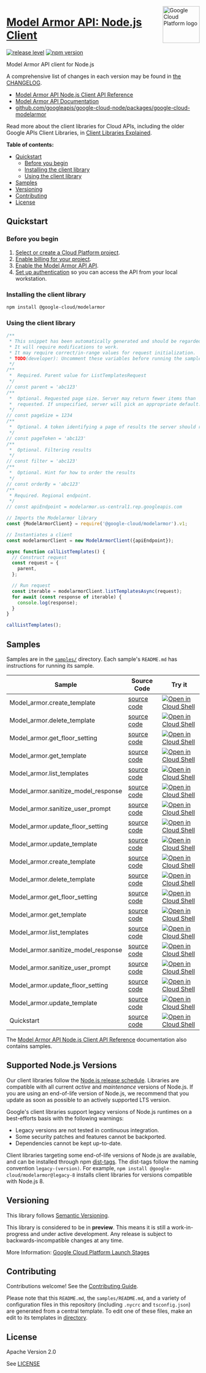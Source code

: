 [//]: # "This README.md file is auto-generated, all changes to this file will be lost."
[//]: # "To regenerate it, use `python -m synthtool`."
<img src="https://avatars2.githubusercontent.com/u/2810941?v=3&s=96" alt="Google Cloud Platform logo" title="Google Cloud Platform" align="right" height="96" width="96"/>

# [Model Armor API: Node.js Client](https://github.com/googleapis/google-cloud-node/tree/main/packages/google-cloud-modelarmor)

[![release level](https://img.shields.io/badge/release%20level-preview-yellow.svg?style=flat)](https://cloud.google.com/terms/launch-stages)
[![npm version](https://img.shields.io/npm/v/@google-cloud/modelarmor.svg)](https://www.npmjs.org/package/@google-cloud/modelarmor)




Model Armor API client for Node.js


A comprehensive list of changes in each version may be found in
[the CHANGELOG](https://github.com/googleapis/google-cloud-node/tree/main/packages/google-cloud-modelarmor/CHANGELOG.md).

* [Model Armor API Node.js Client API Reference][client-docs]
* [Model Armor API Documentation][product-docs]
* [github.com/googleapis/google-cloud-node/packages/google-cloud-modelarmor](https://github.com/googleapis/google-cloud-node/tree/main/packages/google-cloud-modelarmor)

Read more about the client libraries for Cloud APIs, including the older
Google APIs Client Libraries, in [Client Libraries Explained][explained].

[explained]: https://cloud.google.com/apis/docs/client-libraries-explained

**Table of contents:**


* [Quickstart](#quickstart)
  * [Before you begin](#before-you-begin)
  * [Installing the client library](#installing-the-client-library)
  * [Using the client library](#using-the-client-library)
* [Samples](#samples)
* [Versioning](#versioning)
* [Contributing](#contributing)
* [License](#license)

## Quickstart

### Before you begin

1.  [Select or create a Cloud Platform project][projects].
1.  [Enable billing for your project][billing].
1.  [Enable the Model Armor API API][enable_api].
1.  [Set up authentication][auth] so you can access the
    API from your local workstation.

### Installing the client library

```bash
npm install @google-cloud/modelarmor
```


### Using the client library

```javascript
/**
 * This snippet has been automatically generated and should be regarded as a code template only.
 * It will require modifications to work.
 * It may require correct/in-range values for request initialization.
 * TODO(developer): Uncomment these variables before running the sample.
 */
/**
 *  Required. Parent value for ListTemplatesRequest
 */
// const parent = 'abc123'
/**
 *  Optional. Requested page size. Server may return fewer items than
 *  requested. If unspecified, server will pick an appropriate default.
 */
// const pageSize = 1234
/**
 *  Optional. A token identifying a page of results the server should return.
 */
// const pageToken = 'abc123'
/**
 *  Optional. Filtering results
 */
// const filter = 'abc123'
/**
 *  Optional. Hint for how to order the results
 */
// const orderBy = 'abc123'
/**
 * Required. Regional endpoint.
 */
// const apiEndpoint = modelarmor.us-central1.rep.googleapis.com

// Imports the Modelarmor library
const {ModelArmorClient} = require('@google-cloud/modelarmor').v1;

// Instantiates a client
const modelarmorClient = new ModelArmorClient({apiEndpoint});

async function callListTemplates() {
  // Construct request
  const request = {
    parent,
  };

  // Run request
  const iterable = modelarmorClient.listTemplatesAsync(request);
  for await (const response of iterable) {
    console.log(response);
  }
}

callListTemplates();

```



## Samples

Samples are in the [`samples/`](https://github.com/googleapis/google-cloud-node/tree/main/packages/google-cloud-modelarmor/samples) directory. Each sample's `README.md` has instructions for running its sample.

| Sample                      | Source Code                       | Try it |
| --------------------------- | --------------------------------- | ------ |
| Model_armor.create_template | [source code](https://github.com/googleapis/google-cloud-node/blob/main/packages/google-cloud-modelarmor/samples/generated/v1/model_armor.create_template.js) | [![Open in Cloud Shell][shell_img]](https://console.cloud.google.com/cloudshell/open?git_repo=https://github.com/googleapis/google-cloud-node&page=editor&open_in_editor=packages/google-cloud-modelarmor/samples/generated/v1/model_armor.create_template.js,packages/google-cloud-modelarmor/samples/README.md) |
| Model_armor.delete_template | [source code](https://github.com/googleapis/google-cloud-node/blob/main/packages/google-cloud-modelarmor/samples/generated/v1/model_armor.delete_template.js) | [![Open in Cloud Shell][shell_img]](https://console.cloud.google.com/cloudshell/open?git_repo=https://github.com/googleapis/google-cloud-node&page=editor&open_in_editor=packages/google-cloud-modelarmor/samples/generated/v1/model_armor.delete_template.js,packages/google-cloud-modelarmor/samples/README.md) |
| Model_armor.get_floor_setting | [source code](https://github.com/googleapis/google-cloud-node/blob/main/packages/google-cloud-modelarmor/samples/generated/v1/model_armor.get_floor_setting.js) | [![Open in Cloud Shell][shell_img]](https://console.cloud.google.com/cloudshell/open?git_repo=https://github.com/googleapis/google-cloud-node&page=editor&open_in_editor=packages/google-cloud-modelarmor/samples/generated/v1/model_armor.get_floor_setting.js,packages/google-cloud-modelarmor/samples/README.md) |
| Model_armor.get_template | [source code](https://github.com/googleapis/google-cloud-node/blob/main/packages/google-cloud-modelarmor/samples/generated/v1/model_armor.get_template.js) | [![Open in Cloud Shell][shell_img]](https://console.cloud.google.com/cloudshell/open?git_repo=https://github.com/googleapis/google-cloud-node&page=editor&open_in_editor=packages/google-cloud-modelarmor/samples/generated/v1/model_armor.get_template.js,packages/google-cloud-modelarmor/samples/README.md) |
| Model_armor.list_templates | [source code](https://github.com/googleapis/google-cloud-node/blob/main/packages/google-cloud-modelarmor/samples/generated/v1/model_armor.list_templates.js) | [![Open in Cloud Shell][shell_img]](https://console.cloud.google.com/cloudshell/open?git_repo=https://github.com/googleapis/google-cloud-node&page=editor&open_in_editor=packages/google-cloud-modelarmor/samples/generated/v1/model_armor.list_templates.js,packages/google-cloud-modelarmor/samples/README.md) |
| Model_armor.sanitize_model_response | [source code](https://github.com/googleapis/google-cloud-node/blob/main/packages/google-cloud-modelarmor/samples/generated/v1/model_armor.sanitize_model_response.js) | [![Open in Cloud Shell][shell_img]](https://console.cloud.google.com/cloudshell/open?git_repo=https://github.com/googleapis/google-cloud-node&page=editor&open_in_editor=packages/google-cloud-modelarmor/samples/generated/v1/model_armor.sanitize_model_response.js,packages/google-cloud-modelarmor/samples/README.md) |
| Model_armor.sanitize_user_prompt | [source code](https://github.com/googleapis/google-cloud-node/blob/main/packages/google-cloud-modelarmor/samples/generated/v1/model_armor.sanitize_user_prompt.js) | [![Open in Cloud Shell][shell_img]](https://console.cloud.google.com/cloudshell/open?git_repo=https://github.com/googleapis/google-cloud-node&page=editor&open_in_editor=packages/google-cloud-modelarmor/samples/generated/v1/model_armor.sanitize_user_prompt.js,packages/google-cloud-modelarmor/samples/README.md) |
| Model_armor.update_floor_setting | [source code](https://github.com/googleapis/google-cloud-node/blob/main/packages/google-cloud-modelarmor/samples/generated/v1/model_armor.update_floor_setting.js) | [![Open in Cloud Shell][shell_img]](https://console.cloud.google.com/cloudshell/open?git_repo=https://github.com/googleapis/google-cloud-node&page=editor&open_in_editor=packages/google-cloud-modelarmor/samples/generated/v1/model_armor.update_floor_setting.js,packages/google-cloud-modelarmor/samples/README.md) |
| Model_armor.update_template | [source code](https://github.com/googleapis/google-cloud-node/blob/main/packages/google-cloud-modelarmor/samples/generated/v1/model_armor.update_template.js) | [![Open in Cloud Shell][shell_img]](https://console.cloud.google.com/cloudshell/open?git_repo=https://github.com/googleapis/google-cloud-node&page=editor&open_in_editor=packages/google-cloud-modelarmor/samples/generated/v1/model_armor.update_template.js,packages/google-cloud-modelarmor/samples/README.md) |
| Model_armor.create_template | [source code](https://github.com/googleapis/google-cloud-node/blob/main/packages/google-cloud-modelarmor/samples/generated/v1beta/model_armor.create_template.js) | [![Open in Cloud Shell][shell_img]](https://console.cloud.google.com/cloudshell/open?git_repo=https://github.com/googleapis/google-cloud-node&page=editor&open_in_editor=packages/google-cloud-modelarmor/samples/generated/v1beta/model_armor.create_template.js,packages/google-cloud-modelarmor/samples/README.md) |
| Model_armor.delete_template | [source code](https://github.com/googleapis/google-cloud-node/blob/main/packages/google-cloud-modelarmor/samples/generated/v1beta/model_armor.delete_template.js) | [![Open in Cloud Shell][shell_img]](https://console.cloud.google.com/cloudshell/open?git_repo=https://github.com/googleapis/google-cloud-node&page=editor&open_in_editor=packages/google-cloud-modelarmor/samples/generated/v1beta/model_armor.delete_template.js,packages/google-cloud-modelarmor/samples/README.md) |
| Model_armor.get_floor_setting | [source code](https://github.com/googleapis/google-cloud-node/blob/main/packages/google-cloud-modelarmor/samples/generated/v1beta/model_armor.get_floor_setting.js) | [![Open in Cloud Shell][shell_img]](https://console.cloud.google.com/cloudshell/open?git_repo=https://github.com/googleapis/google-cloud-node&page=editor&open_in_editor=packages/google-cloud-modelarmor/samples/generated/v1beta/model_armor.get_floor_setting.js,packages/google-cloud-modelarmor/samples/README.md) |
| Model_armor.get_template | [source code](https://github.com/googleapis/google-cloud-node/blob/main/packages/google-cloud-modelarmor/samples/generated/v1beta/model_armor.get_template.js) | [![Open in Cloud Shell][shell_img]](https://console.cloud.google.com/cloudshell/open?git_repo=https://github.com/googleapis/google-cloud-node&page=editor&open_in_editor=packages/google-cloud-modelarmor/samples/generated/v1beta/model_armor.get_template.js,packages/google-cloud-modelarmor/samples/README.md) |
| Model_armor.list_templates | [source code](https://github.com/googleapis/google-cloud-node/blob/main/packages/google-cloud-modelarmor/samples/generated/v1beta/model_armor.list_templates.js) | [![Open in Cloud Shell][shell_img]](https://console.cloud.google.com/cloudshell/open?git_repo=https://github.com/googleapis/google-cloud-node&page=editor&open_in_editor=packages/google-cloud-modelarmor/samples/generated/v1beta/model_armor.list_templates.js,packages/google-cloud-modelarmor/samples/README.md) |
| Model_armor.sanitize_model_response | [source code](https://github.com/googleapis/google-cloud-node/blob/main/packages/google-cloud-modelarmor/samples/generated/v1beta/model_armor.sanitize_model_response.js) | [![Open in Cloud Shell][shell_img]](https://console.cloud.google.com/cloudshell/open?git_repo=https://github.com/googleapis/google-cloud-node&page=editor&open_in_editor=packages/google-cloud-modelarmor/samples/generated/v1beta/model_armor.sanitize_model_response.js,packages/google-cloud-modelarmor/samples/README.md) |
| Model_armor.sanitize_user_prompt | [source code](https://github.com/googleapis/google-cloud-node/blob/main/packages/google-cloud-modelarmor/samples/generated/v1beta/model_armor.sanitize_user_prompt.js) | [![Open in Cloud Shell][shell_img]](https://console.cloud.google.com/cloudshell/open?git_repo=https://github.com/googleapis/google-cloud-node&page=editor&open_in_editor=packages/google-cloud-modelarmor/samples/generated/v1beta/model_armor.sanitize_user_prompt.js,packages/google-cloud-modelarmor/samples/README.md) |
| Model_armor.update_floor_setting | [source code](https://github.com/googleapis/google-cloud-node/blob/main/packages/google-cloud-modelarmor/samples/generated/v1beta/model_armor.update_floor_setting.js) | [![Open in Cloud Shell][shell_img]](https://console.cloud.google.com/cloudshell/open?git_repo=https://github.com/googleapis/google-cloud-node&page=editor&open_in_editor=packages/google-cloud-modelarmor/samples/generated/v1beta/model_armor.update_floor_setting.js,packages/google-cloud-modelarmor/samples/README.md) |
| Model_armor.update_template | [source code](https://github.com/googleapis/google-cloud-node/blob/main/packages/google-cloud-modelarmor/samples/generated/v1beta/model_armor.update_template.js) | [![Open in Cloud Shell][shell_img]](https://console.cloud.google.com/cloudshell/open?git_repo=https://github.com/googleapis/google-cloud-node&page=editor&open_in_editor=packages/google-cloud-modelarmor/samples/generated/v1beta/model_armor.update_template.js,packages/google-cloud-modelarmor/samples/README.md) |
| Quickstart | [source code](https://github.com/googleapis/google-cloud-node/blob/main/packages/google-cloud-modelarmor/samples/quickstart.js) | [![Open in Cloud Shell][shell_img]](https://console.cloud.google.com/cloudshell/open?git_repo=https://github.com/googleapis/google-cloud-node&page=editor&open_in_editor=packages/google-cloud-modelarmor/samples/quickstart.js,packages/google-cloud-modelarmor/samples/README.md) |



The [Model Armor API Node.js Client API Reference][client-docs] documentation
also contains samples.

## Supported Node.js Versions

Our client libraries follow the [Node.js release schedule](https://github.com/nodejs/release#release-schedule).
Libraries are compatible with all current _active_ and _maintenance_ versions of
Node.js.
If you are using an end-of-life version of Node.js, we recommend that you update
as soon as possible to an actively supported LTS version.

Google's client libraries support legacy versions of Node.js runtimes on a
best-efforts basis with the following warnings:

* Legacy versions are not tested in continuous integration.
* Some security patches and features cannot be backported.
* Dependencies cannot be kept up-to-date.

Client libraries targeting some end-of-life versions of Node.js are available, and
can be installed through npm [dist-tags](https://docs.npmjs.com/cli/dist-tag).
The dist-tags follow the naming convention `legacy-(version)`.
For example, `npm install @google-cloud/modelarmor@legacy-8` installs client libraries
for versions compatible with Node.js 8.

## Versioning

This library follows [Semantic Versioning](http://semver.org/).







This library is considered to be in **preview**. This means it is still a
work-in-progress and under active development. Any release is subject to
backwards-incompatible changes at any time.


More Information: [Google Cloud Platform Launch Stages][launch_stages]

[launch_stages]: https://cloud.google.com/terms/launch-stages

## Contributing

Contributions welcome! See the [Contributing Guide](https://github.com/googleapis/google-cloud-node/blob/main/CONTRIBUTING.md).

Please note that this `README.md`, the `samples/README.md`,
and a variety of configuration files in this repository (including `.nycrc` and `tsconfig.json`)
are generated from a central template. To edit one of these files, make an edit
to its templates in
[directory](https://github.com/googleapis/synthtool).

## License

Apache Version 2.0

See [LICENSE](https://github.com/googleapis/google-cloud-node/blob/main/LICENSE)

[client-docs]: https://cloud.google.com/nodejs/docs/reference/modelarmor/latest
[product-docs]: https://cloud.google.com/security-command-center/docs/model-armor-overview
[shell_img]: https://gstatic.com/cloudssh/images/open-btn.png
[projects]: https://console.cloud.google.com/project
[billing]: https://support.google.com/cloud/answer/6293499#enable-billing
[enable_api]: https://console.cloud.google.com/flows/enableapi?apiid=modelarmor.googleapis.com
[auth]: https://cloud.google.com/docs/authentication/external/set-up-adc-local


[//]: # "partials.introduction"